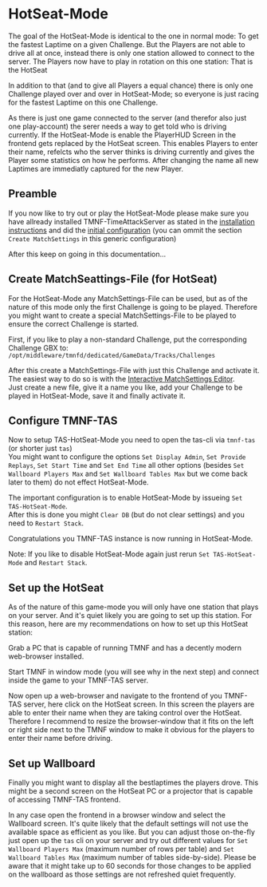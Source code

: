 # HotSeat-Mode

The goal of the HotSeat-Mode is identical to the one in normal mode: To get the fastest Laptime on a given Challenge. But the Players are not able to drive all at once, instead there is only one station allowed to connect to the server. The Players now have to play in rotation on this one station: That is the HotSeat

In addition to that (and to give all Players a equal chance) there is only one Challenge played over and over in HotSeat-Mode; so everyone is just racing for the fastest Laptime on this one Challenge.

As there is just one game connected to the server (and therefor also just one play-account) the serer needs a way to get told who is driving currently. If the HotSeat-Mode is enable the PlayerHUD Screen in the frontend gets replaced by the HotSeat screen. This enables Players to enter their name, refelcts who the server thinks is driving currently and gives the Player some statistics on how he performs. After changing the name all new Laptimes are immediatly captured for the new Player.

## Preamble

If you now like to try out or play the HotSeat-Mode please make sure you have allready installed TMNF-TimeAttackServer as stated in the [installation instructions](install.md) and did the [initial configuration](configuration.md) (you can ommit the section `Create MatchSettings` in this generic configuration)

After this keep on going in this documentation...

## Create MatchSeattings-File (for HotSeat)

For the HotSeat-Mode any MatchSettings-File can be used, but as of the nature of this mode only the first Challenge is going to be played. Therefore you might want to create a special MatchSettings-File to be played to ensure the correct Challenge is started.

First, if you like to play a non-standard Challenge, put the corresponding Challenge GBX to: `/opt/middleware/tmnfd/dedicated/GameData/Tracks/Challenges`

After this create a MatchSettings-File with just this Challenge and activate it. The easiest way to do so is with the [Interactive MatchSettings Editor](matchsettingseditor.md).  
Just create a new file, give it a name you like, add your Challenge to be played in HotSeat-Mode, save it and finally activate it.

## Configure TMNF-TAS

Now to setup TAS-HotSeat-Mode you need to open the tas-cli via `tmnf-tas` (or shorter just `tas`)  
You might want to configure the options `Set Display Admin`, `Set Provide Replays`, `Set Start Time` and `Set End Time` all other options (besides `Set Wallboard Players Max` and `Set Wallboard Tables Max` but we come back later to them) do not effect HotSeat-Mode.

The important configuration is to enable HotSeat-Mode by issueing `Set TAS-HotSeat-Mode`.  
After this is done you might `Clear DB` (but do not clear settings) and you need to `Restart Stack`.

Congratulations you TMNF-TAS instance is now running in HotSeat-Mode.

Note: If you like to disable HotSeat-Mode again just rerun `Set TAS-HotSeat-Mode` and `Restart Stack`.

## Set up the HotSeat

As of the nature of this game-mode you will only have one station that plays on your server. And it's quiet likely you are going to set up this station. For this reason, here are my recommendations on how to set up this HotSeat station:

Grab a PC that is capable of running TMNF and has a decently modern web-browser installed.

Start TMNF in window mode (you will see why in the next step) and connect inside the game to your TMNF-TAS server.

Now open up a web-browser and navigate to the frontend of you TMNF-TAS server, here click on the HotSeat screen. In this screen the players are able to enter their name when they are taking control over the HotSeat.  
Therefore I recommend to resize the browser-window that it fits on the left or right side next to the TMNF window to make it obvious for the players to enter their name before driving.

## Set up Wallboard

Finally you might want to display all the bestlaptimes the players drove. This might be a second screen on the HotSeat PC or a projector that is capable of accessing TMNF-TAS frontend.

In any case open the frontend in a browser window and select the Wallboard screen. It's quite likely that the default settings will not use the available space as efficient as you like. But you can adjust those on-the-fly just open up the `tas` cli on your server and try out different values for `Set Wallboard Players Max` (maximum number of rows per table) and `Set Wallboard Tables Max` (maximum number of tables side-by-side). Please be aware that it might take up to 60 seconds for those changes to be applied on the wallboard as those settings are not refreshed quiet frequently.